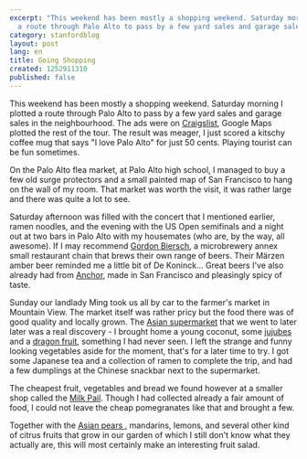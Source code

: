 ```yaml
---
excerpt: "This weekend has been mostly a shopping weekend. Saturday morning I plotted
  a route through Palo Alto to pass by a few yard sales and garage sales in the neighbourhood."
category: stanfordblog
layout: post
lang: en
title: Going Shopping
created: 1252911310
published: false
---
```

This weekend has been mostly a shopping weekend. Saturday morning I plotted a route through Palo Alto to pass by a few yard sales and garage sales in the neighbourhood. The ads were on <a href="http://www.craigslist.com" target="_blank">Craigslist</a>, Google Maps plotted the rest of the tour. The result was meager, I just scored a kitschy coffee mug that says "I love Palo Alto" for just 50 cents. Playing tourist can be fun sometimes.

On the Palo Alto flea market, at Palo Alto high school, I managed to buy a few old surge protectors and a small painted map of San Francisco to hang on the wall of my room. That market was worth the visit, it was rather large and there was quite a lot to see.

Saturday afternoon was filled with the concert that I mentioned earlier, ramen noodles, and the evening with the US Open semifinals and a night out at two bars in Palo Alto with my housemates (who are, by the way, all awesome). If I may recommend <a href="http://www.gordonbiersch.com/" target="_blank">Gordon Biersch</a>, a microbrewery annex small restaurant chain that brews their own range of beers. Their Märzen amber beer reminded me a little bit of De Koninck... Great beers I've also already had from <a href="http://www.anchorbrewing.com/" target="_blank">Anchor</a>, made in San Francisco and pleasingly spicy of taste.

Sunday our landlady Ming took us all by car to the farmer's market in Mountain View. The market itself was rather pricy but the food there was of good quality and locally grown. The <a href="http://www.99ranch.com/" target="_blank">Asian supermarket</a> that we went to later later was a real discovery - I brought home a young coconut, some <a href="http://en.wikipedia.org/wiki/Jujube" target="_blank">jujubes</a> and a <a href="http://en.wikipedia.org/wiki/Pitaya" target="_blank">dragon fruit</a>, something I had never seen. I left the strange and funny looking vegetables aside for the moment, that's for a later time to try. I got some Japanese tea and a collection of ramen to complete the trip, and had a few dumplings at the Chinese snackbar next to the supermarket.

The cheapest fruit, vegetables and bread we found however at a smaller shop called the <a href="http://www.milkpail.com/" target="_blank"> Milk Pail</a>. Though I had collected already a fair amount of food, I could not leave the cheap pomegranates like that and brought a few.

Together with the <a href="http://en.wikipedia.org/wiki/Pyrus_pyrifolia" target="_blank"> Asian pears </a>, mandarins, lemons, and several other kind of citrus fruits that grow in our garden of which I still don't know what they actually are, this will most certainly make an interesting fruit salad.
